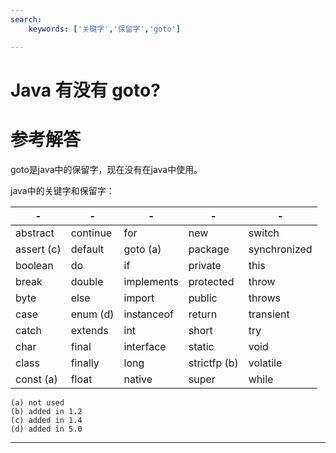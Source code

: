 ```yaml
---
search:
    keywords: ['关键字','保留字','goto']

---
```



# Java 有没有 goto?

# 参考解答

goto是java中的保留字，现在没有在java中使用。

java中的关键字和保留字：

| - | - | - | - | - |
| --- | --- | --- | --- | --- |
| abstract | continue | for | new | switch |
| assert \(c\) | default | goto \(a\) | package | synchronized |
| boolean | do | if | private | this |
| break | double | implements | protected | throw |
| byte | else | import | public | throws |
| case | enum \(d\) | instanceof | return | transient |
| catch | extends | int | short | try |
| char | final | interface | static | void |
| class | finally | long | strictfp \(b\) | volatile |
| const \(a\) | float | native | super | while |

```
(a) not used
(b) added in 1.2
(c) added in 1.4
(d) added in 5.0 
```

---



